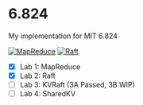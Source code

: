 # 6.824
My implementation for MIT 6.824

 [![MapReduce](https://github.com/Cydiater/6.824/actions/workflows/mapreduce.yml/badge.svg)](https://github.com/Cydiater/6.824/actions/workflows/mapreduce.yml) [![Raft](https://github.com/Cydiater/6.824/actions/workflows/raft.yml/badge.svg)](https://github.com/Cydiater/6.824/actions/workflows/raft.yml)
 
- [x] Lab 1: MapReduce
- [x] Lab 2: Raft
- [ ] Lab 3: KVRaft (3A Passed, 3B WIP)
- [ ] Lab 4: SharedKV 

